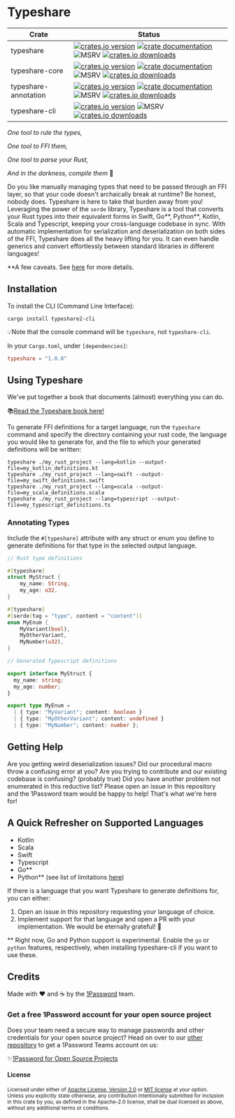 # Typeshare

| Crate                | Status                                                                                                                                                                                                                                                                                                                                                                                                                                       |
| -------------------- | -------------------------------------------------------------------------------------------------------------------------------------------------------------------------------------------------------------------------------------------------------------------------------------------------------------------------------------------------------------------------------------------------------------------------------------------- |
| typeshare            | [![crates.io version](https://img.shields.io/crates/v/typeshare.svg)](https://crates.io/crates/typeshare) [![crate documentation](https://docs.rs/typeshare/badge.svg)](https://docs.rs/typeshare) ![MSRV](https://img.shields.io/badge/rustc-stable-blue.svg) [![crates.io downloads](https://img.shields.io/crates/d/typeshare.svg)](https://crates.io/crates/typeshare)                                                                   |
| typeshare-core       | [![crates.io version](https://img.shields.io/crates/v/typeshare-core.svg)](https://crates.io/crates/typeshare-core) [![crate documentation](https://docs.rs/typeshare-core/badge.svg)](https://docs.rs/typeshare-core) ![MSRV](https://img.shields.io/badge/rustc-stable-blue.svg) [![crates.io downloads](https://img.shields.io/crates/d/typeshare-core.svg)](https://crates.io/crates/typeshare-core)                                     |
| typeshare-annotation | [![crates.io version](https://img.shields.io/crates/v/typeshare-annotation.svg)](https://crates.io/crates/typeshare-annotation) [![crate documentation](https://docs.rs/typeshare-annotation/badge.svg)](https://docs.rs/typeshare-annotation) ![MSRV](https://img.shields.io/badge/rustc-stable-blue.svg) [![crates.io downloads](https://img.shields.io/crates/d/typeshare-annotation.svg)](https://crates.io/crates/typeshare-annotation) |
| typeshare-cli        | [![crates.io version](https://img.shields.io/crates/v/typeshare-cli.svg)](https://crates.io/crates/typeshare-cli) ![MSRV](https://img.shields.io/badge/rustc-stable-blue.svg) [![crates.io downloads](https://img.shields.io/crates/d/typeshare-cli.svg)](https://crates.io/crates/typeshare-cli)                                                                                                                                            |

_One tool to rule the types,_

_One tool to FFI them,_

_One tool to parse your Rust,_

_And in the darkness, compile them_ 💍

Do you like manually managing types that need to be passed through an FFI layer, so that your code doesn't archaically break at runtime? Be honest, nobody does. Typeshare is here to take that burden away from you! Leveraging the power of the `serde` library, Typeshare is a tool that converts your
Rust types into their equivalent forms in Swift, Go**, Python**, Kotlin, Scala and Typescript, keeping
your cross-language codebase in sync. With automatic implementation for serialization and deserialization on both sides of the FFI, Typeshare does all the heavy lifting for you. It can even handle generics and convert effortlessly between standard libraries in different languages!

\*\*A few caveats. See [here](#a-quick-refresher-on-supported-languages) for more details.

## Installation

To install the CLI (Command Line Interface):

```
cargo install typeshare2-cli
```

💡Note that the console command will be `typeshare`, not `typeshare-cli`.

In your `Cargo.toml`, under `[dependencies]`:

```toml
typeshare = "1.0.0"
```

## Using Typeshare

We've put together a book that documents (almost) everything you can do.

📚[Read the Typeshare book here!](https://1password.github.io/typeshare)

To generate FFI definitions for a target language, run the `typeshare` command and specify the directory containing your rust code, the language you would like to generate for, and the file to which your generated definitions will be written:

```
typeshare ./my_rust_project --lang=kotlin --output-file=my_kotlin_definitions.kt
typeshare ./my_rust_project --lang=swift --output-file=my_swift_definitions.swift
typeshare ./my_rust_project --lang=scala --output-file=my_scala_definitions.scala
typeshare ./my_rust_project --lang=typescript --output-file=my_typescript_definitions.ts
```

### Annotating Types

Include the `#[typeshare]` attribute with any struct or enum you define to generate definitions for that type in the selected output language.

```rust
// Rust type definitions

#[typeshare]
struct MyStruct {
    my_name: String,
    my_age: u32,
}

#[typeshare]
#[serde(tag = "type", content = "content")]
enum MyEnum {
    MyVariant(bool),
    MyOtherVariant,
    MyNumber(u32),
}
```

```typescript
// Generated Typescript definitions

export interface MyStruct {
  my_name: string;
  my_age: number;
}

export type MyEnum =
  | { type: "MyVariant"; content: boolean }
  | { type: "MyOtherVariant"; content: undefined }
  | { type: "MyNumber"; content: number };
```

## Getting Help

Are you getting weird deserialization issues? Did our procedural macro throw a confusing error at you? Are you trying to contribute and our existing codebase is confusing? (probably true) Did you have another problem not enumerated in this reductive list? Please open an issue in this repository and the 1Password team would be happy to help! That's what we're here for!

## A Quick Refresher on Supported Languages

- Kotlin
- Scala
- Swift
- Typescript
- Go\*\*
- Python\*\* (see list of limitations [here](https://github.com/1Password/typeshare/issues/217))

If there is a language that you want Typeshare to generate definitions for, you can either:

1. Open an issue in this repository requesting your language of choice.
2. Implement support for that language and open a PR with your implementation. We would be eternally grateful! 🙏

\*\* Right now, Go and Python support is experimental. Enable the `go` or `python` features, respectively, when installing typeshare-cli if you want to use these.

## Credits

Made with ❤️ and ☕ by the [1Password](https://1password.com/) team.

### Get a free 1Password account for your open source project

Does your team need a secure way to manage passwords and other credentials for your open source project? Head on over to our [other repository](https://github.com/1Password/1password-teams-open-source) to get a 1Password Teams account on us:

✨[1Password for Open Source Projects](https://github.com/1Password/1password-teams-open-source)

#### License

<sup>
Licensed under either of <a href="LICENSE-APACHE">Apache License, Version
2.0</a> or <a href="LICENSE-MIT">MIT license</a> at your option.
</sup>

<br>

<sub>
Unless you explicitly state otherwise, any contribution intentionally submitted
for inclusion in this crate by you, as defined in the Apache-2.0 license, shall
be dual licensed as above, without any additional terms or conditions.
</sub>
